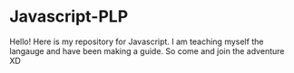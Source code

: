 # Javascript-PLP
Hello! Here is my repository for Javascript. I am teaching myself the langauge and have been making a guide. So come and join the adventure XD
